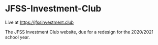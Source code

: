 # JFSS-Investment-Club
Live at https://jfssinvestment.club

The JFSS Investment Club website, due for a redesign for the 2020/2021 school year. 
